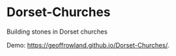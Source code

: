 # Dorset-Churches
Building stones in Dorset churches

Demo: https://geoffrowland.github.io/Dorset-Churches/.
